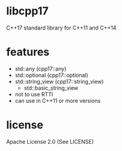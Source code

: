 # libcpp17
C++17 standard library for C++11 and C++14

# features
+ std::any (cpp17::any)
+ std::optional<T> (cpp17::optional<T>)
+ std::string_view (cpp17::string_view)
  + std::basic_string_view<T>
+ not to use RTTI
+ can use in C++11 or more versions

# license
Apache License 2.0 (See LICENSE)
